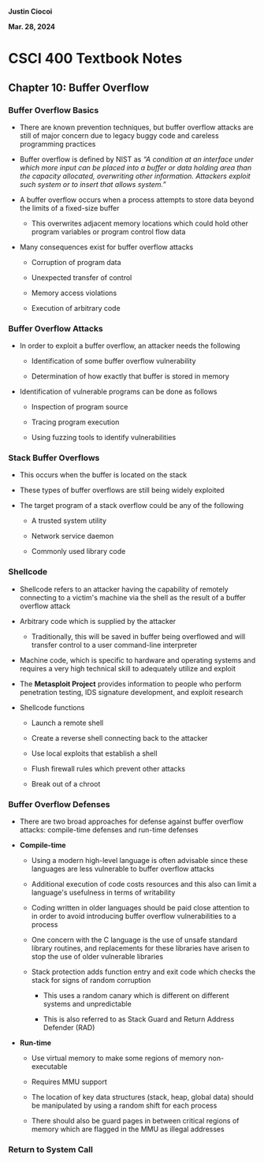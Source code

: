 **Justin Ciocoi**

**Mar. 28, 2024**

# CSCI 400 Textbook Notes

## Chapter 10: Buffer Overflow

### Buffer Overflow Basics

- There are known prevention techniques, but buffer overflow attacks are still of major concern due to legacy buggy code and careless programming practices

- Buffer overflow is defined by NIST as *“A condition at an interface under which more input can be placed into a buffer or data holding area than the capacity allocated, overwriting other information. Attackers exploit such system or to insert that allows
  system.”*

- A buffer overflow occurs when a process attempts to store data beyond the limits of a fixed-size buffer
  
  - This overwrites adjacent memory locations which could hold other program variables or program control flow data

- Many consequences exist for buffer overflow attacks
  
  - Corruption of program data
  
  - Unexpected transfer of control
  
  - Memory access violations
  
  - Execution of arbitrary code 

### Buffer Overflow Attacks

- In order to exploit a buffer overflow, an attacker needs the following
  
  - Identification of some buffer overflow vulnerability
  
  - Determination of how exactly that buffer is stored in memory

- Identification of vulnerable programs can be done as follows
  
  - Inspection of program source
  
  - Tracing program execution
  
  - Using fuzzing tools to identify vulnerabilities

### Stack Buffer Overflows

- This occurs when the buffer is located on the stack 

- These types of buffer overflows are still being widely exploited

- The target program of a stack overflow could be any of the following
  
  - A trusted system utility
  
  - Network service daemon
  
  - Commonly used library code

### Shellcode

- Shellcode refers to an attacker having the capability of remotely connecting to a victim's machine via the shell as the result of a buffer overflow attack 

- Arbitrary code which is supplied by the attacker
  
  - Traditionally, this will be saved in buffer being overflowed and will transfer control to a user command-line interpreter

- Machine code, which is specific to hardware and operating systems and requires a very high technical skill to adequately utilize and exploit

- The **Metasploit Project** provides information to people who perform penetration testing, IDS signature development, and exploit research 

- Shellcode functions
  
  - Launch a remote shell
  
  - Create a reverse shell connecting back to the attacker
  
  - Use local exploits that establish a shell
  
  - Flush firewall rules which prevent other attacks
  
  - Break out of a chroot

### Buffer Overflow Defenses

- There are two broad approaches for defense against buffer overflow attacks: compile-time defenses and run-time defenses

- **Compile-time**
  
  - Using a modern high-level language is often advisable since these languages are less vulnerable to buffer overflow attacks
  
  - Additional execution of code costs resources and this also can limit a language's usefulness in terms of writability
  
  - Coding written in older languages should be paid close attention to in order to avoid introducing buffer overflow vulnerabilities to a process 
  
  - One concern with the C language is the use of unsafe standard library routines, and replacements for these libraries have arisen to stop the use of older vulnerable libraries
  
  - Stack protection adds function entry and exit code which checks the stack for signs of random corruption
    
    - This uses a random canary which is different on different systems and unpredictable
    
    - This is also referred to as Stack Guard and Return Address Defender (RAD)

- **Run-time**
  
  - Use virtual memory to make some regions of memory non-executable 
  
  - Requires MMU support
  
  - The location of key data structures (stack, heap, global data) should be manipulated by using a random shift for each process
  
  - There should also be guard pages in between critical regions of memory which are flagged in the MMU as illegal addresses

### Return to System Call

# 
